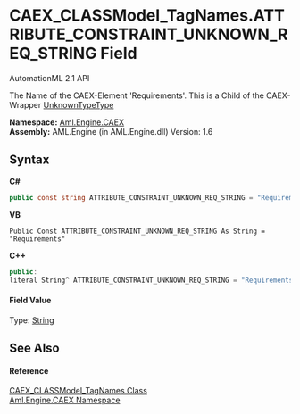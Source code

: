 # CAEX_CLASSModel_TagNames.ATTRIBUTE_CONSTRAINT_UNKNOWN_REQ_STRING Field
AutomationML 2.1 API 

The Name of the CAEX-Element 'Requirements'. This is a Child of the CAEX-Wrapper <a href="T_Aml_Engine_CAEX_UnknownTypeType">UnknownTypeType</a>

**Namespace:**&nbsp;<a href="N_Aml_Engine_CAEX">Aml.Engine.CAEX</a><br />**Assembly:**&nbsp;AML.Engine (in AML.Engine.dll) Version: 1.6

## Syntax

**C#**<br />
``` C#
public const string ATTRIBUTE_CONSTRAINT_UNKNOWN_REQ_STRING = "Requirements"
```

**VB**<br />
``` VB
Public Const ATTRIBUTE_CONSTRAINT_UNKNOWN_REQ_STRING As String = "Requirements"
```

**C++**<br />
``` C++
public:
literal String^ ATTRIBUTE_CONSTRAINT_UNKNOWN_REQ_STRING = "Requirements"
```


#### Field Value
Type: <a href="https://docs.microsoft.com/dotnet/api/system.string" target="_parent" rel="noopener noreferrer">String</a>

## See Also


#### Reference
<a href="T_Aml_Engine_CAEX_CAEX_CLASSModel_TagNames">CAEX_CLASSModel_TagNames Class</a><br /><a href="N_Aml_Engine_CAEX">Aml.Engine.CAEX Namespace</a><br />